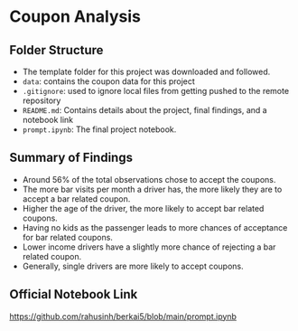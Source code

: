 #  Coupon Analysis

##  Folder Structure

- The template folder for this project was downloaded and followed. 
- `data`: contains the coupon data for this project
- `.gitignore`: used to ignore local files from getting pushed to the remote repository
- `README.md`: Contains details about the project, final findings, and a notebook link
- `prompt.ipynb`: The final project notebook.


## Summary of Findings

- Around 56% of the total observations chose to accept the coupons.
- The more bar visits per month a driver has, the more likely they are to accept a bar related coupon.
- Higher the age of the driver, the more likely to accept bar related coupons.
- Having no kids as the passenger leads to more chances of acceptance for bar related coupons.
- Lower income drivers have a slightly more chance of rejecting a bar related coupon.
- Generally, single drivers are more likely to accept coupons.

## Official Notebook Link

https://github.com/rahusinh/berkai5/blob/main/prompt.ipynb
